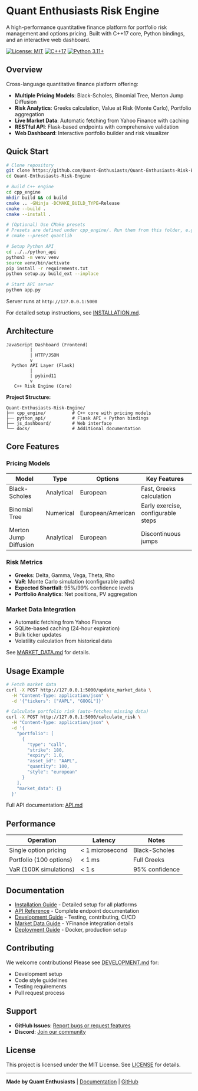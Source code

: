 # Quant Enthusiasts Risk Engine

A high-performance quantitative finance platform for portfolio risk management and options pricing. Built with C++17 core, Python bindings, and an interactive web dashboard.

[![License: MIT](https://img.shields.io/badge/License-MIT-blue.svg)](https://opensource.org/licenses/MIT)
[![C++17](https://img.shields.io/badge/C++-17-00599C?logo=cplusplus)](https://isocpp.org/)
[![Python 3.11+](https://img.shields.io/badge/Python-3.11+-3776AB?logo=python&logoColor=white)](https://www.python.org/)

## Overview

Cross-language quantitative finance platform offering:

- **Multiple Pricing Models**: Black-Scholes, Binomial Tree, Merton Jump Diffusion
- **Risk Analytics**: Greeks calculation, Value at Risk (Monte Carlo), Portfolio aggregation
- **Live Market Data**: Automatic fetching from Yahoo Finance with caching
- **RESTful API**: Flask-based endpoints with comprehensive validation
- **Web Dashboard**: Interactive portfolio builder and risk visualizer

## Quick Start

```bash
# Clone repository
git clone https://github.com/Quant-Enthusiasts/Quant-Enthusiasts-Risk-Engine.git
cd Quant-Enthusiasts-Risk-Engine

# Build C++ engine
cd cpp_engine
mkdir build && cd build
cmake .. -GNinja -DCMAKE_BUILD_TYPE=Release
cmake --build .
cmake --install .

# (Optional) Use CMake presets
# Presets are defined under cpp_engine/. Run them from this folder, e.g.
# cmake --preset quantlib

# Setup Python API
cd ../../python_api
python3 -m venv venv
source venv/bin/activate
pip install -r requirements.txt
python setup.py build_ext --inplace

# Start API server
python app.py
```

Server runs at `http://127.0.0.1:5000`

For detailed setup instructions, see [INSTALLATION.md](INSTALLATION.md).

## Architecture

```
JavaScript Dashboard (Frontend)
         |
         | HTTP/JSON
         v
  Python API Layer (Flask)
         |
         | pybind11
         v
   C++ Risk Engine (Core)
```

**Project Structure:**
```
Quant-Enthusiasts-Risk-Engine/
├── cpp_engine/          # C++ core with pricing models
├── python_api/          # Flask API + Python bindings
├── js_dashboard/        # Web interface
└── docs/                # Additional documentation
```

## Core Features

### Pricing Models

| Model | Type | Options | Key Features |
|-------|------|---------|--------------|
| Black-Scholes | Analytical | European | Fast, Greeks calculation |
| Binomial Tree | Numerical | European/American | Early exercise, configurable steps |
| Merton Jump Diffusion | Analytical | European | Discontinuous jumps |

### Risk Metrics

- **Greeks**: Delta, Gamma, Vega, Theta, Rho
- **VaR**: Monte Carlo simulation (configurable paths)
- **Expected Shortfall**: 95%/99% confidence levels
- **Portfolio Analytics**: Net positions, PV aggregation

### Market Data Integration

- Automatic fetching from Yahoo Finance
- SQLite-based caching (24-hour expiration)
- Bulk ticker updates
- Volatility calculation from historical data

See [MARKET_DATA.md](MARKET_DATA.md) for details.

## Usage Example

```bash
# Fetch market data
curl -X POST http://127.0.0.1:5000/update_market_data \
  -H "Content-Type: application/json" \
  -d '{"tickers": ["AAPL", "GOOGL"]}'

# Calculate portfolio risk (auto-fetches missing data)
curl -X POST http://127.0.0.1:5000/calculate_risk \
  -H "Content-Type: application/json" \
  -d '{
    "portfolio": [
      {
        "type": "call",
        "strike": 180,
        "expiry": 1.0,
        "asset_id": "AAPL",
        "quantity": 100,
        "style": "european"
      }
    ],
    "market_data": {}
  }'
```

Full API documentation: [API.md](API.md)

## Performance

| Operation | Latency | Notes |
|-----------|---------|-------|
| Single option pricing | < 1 microsecond | Black-Scholes |
| Portfolio (100 options) | < 1 ms | Full Greeks |
| VaR (100K simulations) | < 1 s | 95% confidence |

## Documentation

- [Installation Guide](INSTALLATION.md) - Detailed setup for all platforms
- [API Reference](API.md) - Complete endpoint documentation
- [Development Guide](DEVELOPMENT.md) - Testing, contributing, CI/CD
- [Market Data Guide](MARKET_DATA.md) - YFinance integration details
- [Deployment Guide](DEPLOYMENT.md) - Docker, production setup

## Contributing

We welcome contributions! Please see [DEVELOPMENT.md](DEVELOPMENT.md) for:

- Development setup
- Code style guidelines
- Testing requirements
- Pull request process

## Support

- **GitHub Issues**: [Report bugs or request features](https://github.com/Quant-Enthusiasts/Quant-Enthusiasts-Risk-Engine/issues)
- **Discord**: [Join our community](https://discord.com/invite/z3S9Fguzw3)

## License

This project is licensed under the MIT License. See [LICENSE](LICENSE) for details.

---

**Made by Quant Enthusiasts** | [Documentation](docs/) | [GitHub](https://github.com/Quant-Enthusiasts)
